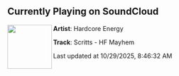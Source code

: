 ## Currently Playing on SoundCloud

[<img align="left" width="100" src="https://i1.sndcdn.com/artworks-5jK8vsfGbOFBOh45-hyf0Kg-t500x500.png">](https://soundcloud.com/hardcoreenergy/scritts-hf-mayhem?in=hardcoreenergy/sets/scritts-the-eyes-wide-open-ep)

**Artist**: Hardcore Energy 

**Track**: Scritts - HF Mayhem

Last updated at 10/29/2025, 8:46:32 AM
